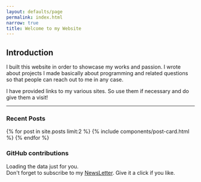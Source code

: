 ```yaml
---
layout: defaults/page
permalink: index.html
narrow: true
title: Welcome to my Website
---
```


<!-- Global site tag (gtag.js) - Google Analytics -->
<script async src="https://www.googletagmanager.com/gtag/js?id=UA-172779941-1"></script>
<script>
  window.dataLayer = window.dataLayer || [];
  function gtag(){dataLayer.push(arguments);}
  gtag('js', new Date());

  gtag('config', 'UA-172779941-1');
</script>

<script src="https://unpkg.com/github-calendar@latest/dist/github-calendar.min.js"></script>
<link rel="stylesheet" href="https://unpkg.com/github-calendar@latest/dist/github-calendar-responsive.css"/>

## Introduction

I built this website in order to showcase my works and passion. I wrote about projects I made basically about programming and related questions so that people can reach out to me in any case.

I have provided links to my various sites. So use them if necessary and do give them a visit!

<hr/>

### Recent Posts

{% for post in site.posts limit:2 %}
{% include components/post-card.html %}
{% endfor %}

### GitHub contributions

<div class="container calendar">
  <!-- Loading stuff -->
  Loading the data just for you.
</div>

<div class="alert alert-success" role="alert">
  Don't forget to subscribe to my <a target = "_blank" href="https://rocky-mesa-67884.herokuapp.com/" class="alert-link">NewsLetter</a>. Give it a click if you like.
</div>

<script>
  GitHubCalendar(".calendar", "Abdus-Samee", {
    responsive: true
  });
</script>

